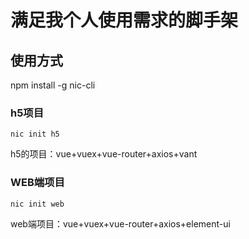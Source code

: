 # 满足我个人使用需求的脚手架

## 使用方式

npm install -g nic-cli

### h5项目

```shell
nic init h5
```

h5的项目：vue+vuex+vue-router+axios+vant

### WEB端项目

```shell
nic init web
```

web端项目：vue+vuex+vue-router+axios+element-ui
